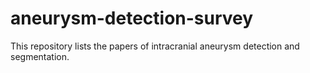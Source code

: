 # aneurysm-detection-survey
This repository lists the papers of intracranial aneurysm detection and segmentation.
